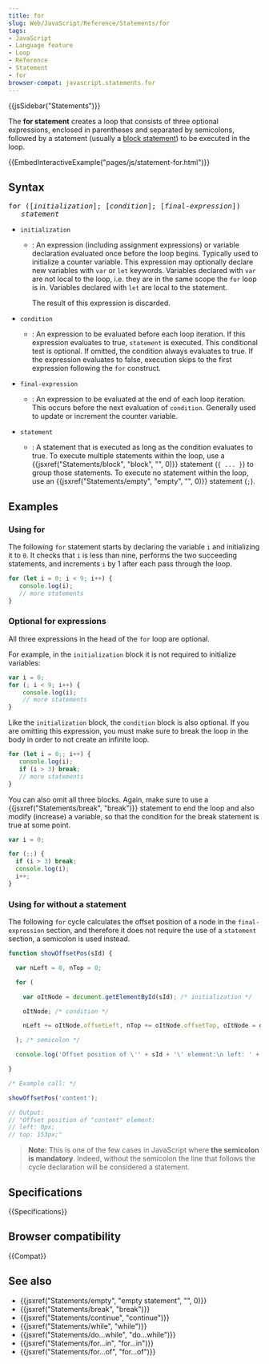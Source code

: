 ```yaml
---
title: for
slug: Web/JavaScript/Reference/Statements/for
tags:
- JavaScript
- Language feature
- Loop
- Reference
- Statement
- for
browser-compat: javascript.statements.for
---
```

{{jsSidebar("Statements")}}

The **for statement** creates a loop that consists of three optional
expressions, enclosed in parentheses and separated by semicolons, followed by a
statement (usually a
[block statement](/en-US/docs/Web/JavaScript/Reference/Statements/block)) to be
executed in the loop.

{{EmbedInteractiveExample("pages/js/statement-for.html")}}

## Syntax

<pre class="brush: js">for ([<var>initialization</var>]; [<var>condition</var>]; [<var>final-expression</var>])
   <var>statement</var></pre>

- `initialization`

  - : An expression (including assignment expressions) or variable declaration
    evaluated once before the loop begins. Typically used to initialize a
    counter variable. This expression may optionally declare new variables with
    `var` or `let` keywords. Variables declared with `var` are not local to the
    loop, i.e. they are in the same scope the `for` loop is in. Variables
    declared with `let` are local to the statement.

    The result of this expression is discarded.

- `condition`
  - : An expression to be evaluated before each loop iteration. If this
    expression evaluates to true, `statement` is executed. This conditional test
    is optional. If omitted, the condition always evaluates to true. If the
    expression evaluates to false, execution skips to the first expression
    following the `for` construct.
- `final-expression`
  - : An expression to be evaluated at the end of each loop iteration. This
    occurs before the next evaluation of `condition`. Generally used to update
    or increment the counter variable.
- `statement`
  - : A statement that is executed as long as the condition evaluates to true.
    To execute multiple statements within the loop, use a
    {{jsxref("Statements/block", "block", "",
    0)}}
    statement (`{ ... }`) to group those statements. To execute no statement
    within the loop, use an
    {{jsxref("Statements/empty", "empty", "", 0)}} statement
    (`;`).

## Examples

### Using for

The following `for` statement starts by declaring the variable `i` and
initializing it to `0`. It checks that `i` is less than nine, performs the two
succeeding statements, and increments `i` by 1 after each pass through the loop.

```js
for (let i = 0; i < 9; i++) {
   console.log(i);
   // more statements
}
```

### Optional for expressions

All three expressions in the head of the `for` loop are optional.

For example, in the `initialization` block it is not required to initialize
variables:

```js
var i = 0;
for (; i < 9; i++) {
    console.log(i);
    // more statements
}
```

Like the `initialization` block, the `condition` block is also optional. If you
are omitting this expression, you must make sure to break the loop in the body
in order to not create an infinite loop.

```js
for (let i = 0;; i++) {
   console.log(i);
   if (i > 3) break;
   // more statements
}
```

You can also omit all three blocks. Again, make sure to use a
{{jsxref("Statements/break", "break")}} statement to end the loop
and also modify (increase) a variable, so that the condition for the break
statement is true at some point.

```js
var i = 0;

for (;;) {
  if (i > 3) break;
  console.log(i);
  i++;
}
```

### Using for without a statement

The following `for` cycle calculates the offset position of a node in the
`final-expression` section, and therefore it does not require the use of a
`statement` section, a semicolon is used instead.

```js
function showOffsetPos(sId) {

  var nLeft = 0, nTop = 0;

  for (

    var oItNode = document.getElementById(sId); /* initialization */

    oItNode; /* condition */

    nLeft += oItNode.offsetLeft, nTop += oItNode.offsetTop, oItNode = oItNode.offsetParent /* final-expression */

  ); /* semicolon */

  console.log('Offset position of \'' + sId + '\' element:\n left: ' + nLeft + 'px;\n top: ' + nTop + 'px;');

}

/* Example call: */

showOffsetPos('content');

// Output:
// "Offset position of "content" element:
// left: 0px;
// top: 153px;"
```

> **Note:** This is one of the few cases in JavaScript where **the semicolon is
> mandatory**. Indeed, without the semicolon the line that follows the cycle
> declaration will be considered a statement.

## Specifications

{{Specifications}}

## Browser compatibility

{{Compat}}

## See also

- {{jsxref("Statements/empty", "empty statement", "", 0)}}
- {{jsxref("Statements/break", "break")}}
- {{jsxref("Statements/continue", "continue")}}
- {{jsxref("Statements/while", "while")}}
- {{jsxref("Statements/do...while", "do...while")}}
- {{jsxref("Statements/for...in", "for...in")}}
- {{jsxref("Statements/for...of", "for...of")}}
